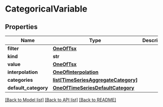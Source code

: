 # CategoricalVariable

## Properties
Name | Type | Description | Notes
------------ | ------------- | ------------- | -------------
**filter** | [**OneOfTsx**](OneOfTsx.md) |  | [optional] 
**kind** | **str** |  | 
**value** | [**OneOfTsx**](OneOfTsx.md) |  | [optional] 
**interpolation** | [**OneOfInterpolation**](OneOfInterpolation.md) |  | [optional] 
**categories** | [**list[TimeSeriesAggregateCategory]**](TimeSeriesAggregateCategory.md) |  | [optional] 
**default_category** | [**OneOfTimeSeriesDefaultCategory**](OneOfTimeSeriesDefaultCategory.md) |  | [optional] 

[[Back to Model list]](../README.md#documentation-for-models) [[Back to API list]](../README.md#documentation-for-api-endpoints) [[Back to README]](../README.md)


